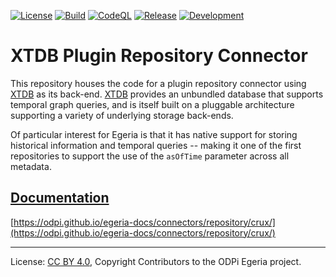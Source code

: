<!-- SPDX-License-Identifier: CC-BY-4.0 -->
<!-- Copyright Contributors to the ODPi Egeria project. -->

[![License](https://img.shields.io/github/license/odpi/egeria-connector-crux)](LICENSE)
[![Build](https://github.com/odpi/egeria-connector-crux/workflows/Build/badge.svg)](https://github.com/odpi/egeria-connector-crux/actions/workflows/merge.yml?query=workflow%3ABuild)
[![CodeQL](https://github.com/odpi/egeria-connector-crux/workflows/CodeQL/badge.svg)](https://github.com/odpi/egeria-connector-crux/actions/workflows/codeql-analysis.yml)
[![Release](https://img.shields.io/maven-central/v/org.odpi.egeria/egeria-connector-crux?label=release)](http://repository.sonatype.org/service/local/artifact/maven/redirect?r=central-proxy&g=org.odpi.egeria&a=egeria-connector-crux&v=RELEASE&c=jar-with-dependencies)
[![Development](https://img.shields.io/nexus/s/org.odpi.egeria/egeria-connector-crux?label=development&server=https%3A%2F%2Foss.sonatype.org)](https://oss.sonatype.org/content/repositories/snapshots/org/odpi/egeria/egeria-connector-crux/)

# XTDB Plugin Repository Connector

This repository houses the code for a plugin repository connector using [XTDB](https://xtdb.com) as its back-end. [XTDB](https://xtdb.com) provides an unbundled database that supports temporal graph queries, and is itself built on a pluggable architecture supporting a variety of underlying storage back-ends.

Of particular interest for Egeria is that it has native support for storing historical information and temporal queries -- making it one of the first repositories to support the use of the `asOfTime` parameter across all metadata.

## [Documentation](https://odpi.github.io/egeria-docs/connectors/repository/crux/)

[https://odpi.github.io/egeria-docs/connectors/repository/crux/](https://odpi.github.io/egeria-docs/connectors/repository/crux/)

----
License: [CC BY 4.0](https://creativecommons.org/licenses/by/4.0/),
Copyright Contributors to the ODPi Egeria project.
